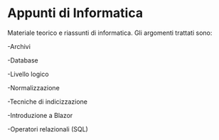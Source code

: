 # Appunti di Informatica
Materiale teorico e riassunti di informatica. Gli argomenti trattati sono: 

-Archivi

-Database

-Livello logico

-Normalizzazione

-Tecniche di indicizzazione

-Introduzione a Blazor

-Operatori relazionali (SQL)
